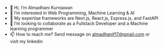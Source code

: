 - 👋 Hi, I’m Almadhani Kurniawan
- 👀 I’m interested in Web Programming, Machine Learning & AI
- 🌱 My expertise frameworks are Next.js, React.js, Express.js, and FastAPI
- 💞️ I’m looking to collaborate as a Fullstack Developer and a Machine learning programmer
- 📫 How to reach me? Send message on almadhanif17@gmail.com or visit my linkedin

<!---
almadhanif/almadhanif is a ✨ special ✨ repository because its `README.md` (this file) appears on your GitHub profile.
You can click the Preview link to take a look at your changes.
--->
